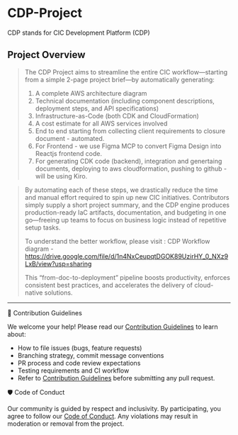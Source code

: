 # CDP-Project

CDP stands for CIC Development Platform (CDP)

## Project Overview

> The CDP Project aims to streamline the entire CIC workflow—starting from a simple 2-page project brief—by automatically generating:
> 1. A complete AWS architecture diagram  
> 2. Technical documentation (including component descriptions, deployment steps, and API specifications)  
> 3. Infrastructure-as-Code (both CDK and CloudFormation)  
> 4. A cost estimate for all AWS services involved  
> 5. End to end starting from collecting client requirements to closure document - automated.
> 6. For Frontend - we use Figma MCP to convert Figma Design into Reactjs frontend code.
> 7. For generating CDK code (backend), integration and genertaing documents, deploying to aws cloudformation, pushing to github - will be using Kiro.

> By automating each of these steps, we drastically reduce the time and manual effort required to spin up new CIC initiatives. Contributors simply supply a short project summary, and the CDP engine produces production-ready IaC artifacts, documentation, and budgeting in one go—freeing up teams to focus on business logic instead of repetitive setup tasks.
>
> To understand the better workflow, please visit : CDP Workflow diagram - https://drive.google.com/file/d/1n4NxCeupqtDGOK89UzirHY_0_NXz9LxB/view?usp=sharing
>
> This “from-doc-to-deployment” pipeline boosts productivity, enforces consistent best practices, and accelerates the delivery of cloud-native solutions.

---

🤝 Contribution Guidelines

We welcome your help! Please read our [Contribution Guidelines](./CONTRIBUTING.md) to learn about:

* How to file issues (bugs, feature requests)
* Branching strategy, commit message conventions
* PR process and code review expectations
* Testing requirements and CI workflow
* Refer to [Contribution Guidelines](./CONTRIBUTING.md) before submitting any pull request.

🛡 Code of Conduct

Our community is guided by respect and inclusivity. By participating, you agree to follow our [Code of Conduct](./CODE_OF_CONDUCT.md). Any violations may result in moderation or removal from the project.
